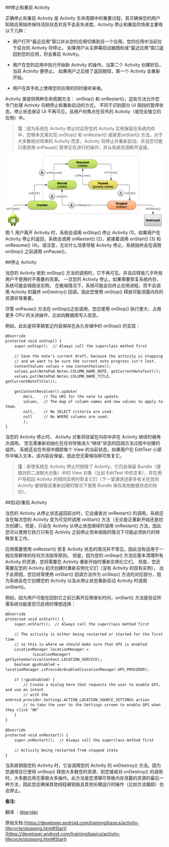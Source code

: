 ##停止和重启 Activity

正确停止和重启 Activity 是 Activity 生命周期中的重要过程，其可确保您的用户知晓应用始终保持活跃状态并且不会丢失进度。Activity 停止和重启的场景主要有以下几种：

* 用户打开“最近应用”窗口并从您的应用切换到另一个应用。您的应用中当前位于前台的 Activity 将停止。 如果用户从主屏幕启动器图标或“最近应用”窗口返回到您的应用，将会重启 Activity。

* 用户在您的应用中执行开始新 Activity 的操作。当第二个 Activity 创建好后，当前 Activity 便停止。 如果用户之后按了返回按钮，第一个 Activity 会重新开始。

* 用户在其手机上使用您的应用的同时接听来电。

Activity 类提供两种生命周期方法： onStop() 和 onRestart()，这些方法允许您专门处理 Activity 句柄停止和重新启动的方式。 不同于识别部分 UI 阻挡的暂停状态，停止状态保证 UI 不再可见，且用户的焦点在另外的 Activity（或完全独立的应用）中。

>**注**：因为系统在 Activity 停止时会将您的 Activity 实例保留在系统内存中，您根本无需实现 onStop() 和 onRestart() 或甚至onStart() 方法。对于大多数相对简单的 Activity 而言，Activity 将停止并重新启动，并且您可能只需使用 onPause() 暂停正在进行的操作，并从系统资源断开连接。

![image](basic_lifecycle_stopped.png)
图 1. 用户离开 Activity 时，系统会调用 onStop() 停止 Activity (1)。如果用户在 Activity 停止时返回，系统会调用 onRestart() (2)，紧接着调用 onStart() (3) 和 onResume() (4)。请注意，无论什么场景导致 Activity 停止，系统始终会在调用 onStop() 之前调用 onPause()。

##停止 Activity

当您的 Activity 收到 onStop() 方法的调用时，它不再可见，并且应释放几乎所有用户不使用时不需要的资源。 一旦您的 Activity 停止，如果需要恢复系统内存，系统可能会销毁该实例。 在极端情况下，系统可能会仅终止应用进程，而不会调用 Activity 的最终 onDestroy() 回调，因此您使用 onStop() 释放可能泄露内存的资源非常重要。

尽管 onPause() 方法在 onStop()之前调用，您应使用 onStop() 执行更大、占用更多 CPU 的关闭操作，比如向数据库写入信息。

例如，此处是将草稿笔记内容保存在永久存储中的 onStop() 的实现：

	@Override
	protected void onStop() {
    	super.onStop();  // Always call the superclass method first

    	// Save the note's current draft, because the activity is stopping
    	// and we want to be sure the current note progress isn't lost.
    	ContentValues values = new ContentValues();
    	values.put(NotePad.Notes.COLUMN_NAME_NOTE, getCurrentNoteText());
    	values.put(NotePad.Notes.COLUMN_NAME_TITLE, getCurrentNoteTitle());

    	getContentResolver().update(
            mUri,    // The URI for the note to update.
            values,  // The map of column names and new values to apply to them.
            null,    // No SELECT criteria are used.
            null     // No WHERE columns are used.
            );
	}

当您的 Activity 停止时， Activity 对象将驻留在内存中并在 Activity 继续时被再次调用。 您无需重新初始化在任何导致进入“继续”状态的回调方法过程中创建的组件。 系统还会在布局中跟踪每个 View 的当前状态，如果用户在 EditText 小部件中输入文本，该内容会保留，因此您无需保存即可恢复它。

>**注**：即使系统在 Activity 停止时销毁了 Activity，它仍会保留 Bundle（键值对的二进制大对象）中的 View 对象（比如 EditText 中的文本），并在用户导航回 Activity 的相同实例时恢复它们（下一堂课讲述更多有关在您的 Activity 被销毁且重新创建的情况下使用 Bundle 保存其他数据状态的知识）。

##启动/重启 Activity

当您的 Activity 从停止状态返回前台时，它会接收对 onRestart() 的调用。系统还会在每次您的 Activity 变为可见时调用 onStart() 方法（无论是正重新开始还是初次创建）。但是，只会在 Activity 从停止状态继续时调用 onRestart() 方法，因此您可以使用它执行只有在 Activity 之前停止但未销毁的情况下可能必须执行的特殊恢复工作。

应用需要使用 onRestart() 恢复 Activity 状态的情况并不常见，因此没有适用于一般应用群体的任何方法指导原则。 但是，因为您的 onStop() 方法应基本清理所有 Activity 的资源，您将需要在 Activity 重新开始时重新实例化它们。 但是，您还需要在您的 Activity 初次创建时重新实例化它们（没有 Activity 的现有实例）。 出于此原因，您应经常使用 onStart() 回调方法作为 onStop() 方法的对应部分，因为系统会在它创建您的 Activity 以及从停止状态重新启动 Activity 时调用 onStart()。

例如，因为用户可能在回到它之前已离开应用很长时间，onStart() 方法是验证所需系统功能是否已启用的理想选择：

	@Override
	protected void onStart() {
	    super.onStart();  // Always call the superclass method first
	
	    // The activity is either being restarted or started for the first time
	    // so this is where we should make sure that GPS is enabled
	    LocationManager locationManager =
	            (LocationManager) getSystemService(Context.LOCATION_SERVICE);
	    boolean gpsEnabled = locationManager.isProviderEnabled(LocationManager.GPS_PROVIDER);
	
	    if (!gpsEnabled) {
	        // Create a dialog here that requests the user to enable GPS, and use an intent
	        // with the android.provider.Settings.ACTION_LOCATION_SOURCE_SETTINGS action
	        // to take the user to the Settings screen to enable GPS when they click "OK"
	    }
	}
	
	@Override
	protected void onRestart() {
	    super.onRestart();  // Always call the superclass method first
	
	    // Activity being restarted from stopped state
	}

当系统销毁您的 Activity 时，它会调用您的 Activity 的 onDestroy() 方法。因为您通常应已使用 onStop() 释放大多数您的资源，到您接收对 onDestroy() 的调用时，大多数应用无需做太多操作。此方法是您清理可导致内存泄露的资源的最后一种方法，因此您应确保其他线程被销毁且其他长期运行的操作（比如方法跟踪）也会停止。



**备注:**

翻译 ：[@jarylan](https://github.com/jarylan)

原始文档:[https://developer.android.com/training/basics/activity-lifecycle/stopping.html#Start](https://developer.android.com/training/basics/activity-lifecycle/stopping.html#Start)
